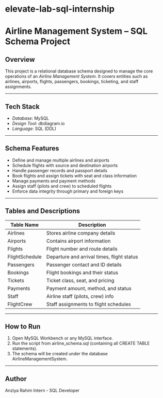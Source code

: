 # elevate-lab-sql-internship
# Airline Management System – SQL Schema Project

## Overview
This project is a relational database schema designed to manage the core operations of an *Airline Management System*. It covers entities such as airlines, airports, flights, passengers, bookings, ticketing, and staff assignments.

---

## Tech Stack
- *Database*: MySQL
- *Design Tool*: dbdiagram.io
- *Language*: SQL (DDL)

---

## Schema Features

- Define and manage multiple airlines and airports
- Schedule flights with source and destination airports
- Handle passenger records and passport details
- Book flights and assign tickets with seat and class information
- Manage payments and payment methods
- Assign staff (pilots and crew) to scheduled flights
- Enforce data integrity through primary and foreign keys

---

## Tables and Descriptions

| Table Name       | Description |
|------------------|-------------|
| Airlines       | Stores airline company details |
| Airports       | Contains airport information |
| Flights        | Flight number and route details |
| FlightSchedule | Departure and arrival times, flight status |
| Passengers     | Passenger contact and ID details |
| Bookings       | Flight bookings and their status |
| Tickets        | Ticket class, seat, and pricing |
| Payments       | Payment amount, method, and status |
| Staff          | Airline staff (pilots, crew) info |
| FlightCrew     | Staff assignments to flight schedules |

---

## How to Run

1. Open MySQL Workbench or any MySQL interface.
2. Run the script from airline_schema.sql (containing all CREATE TABLE statements).
3. The schema will be created under the database AirlineManagementSystem.

---
## Author

Anziya Rahim 
Intern - SQL Developer
